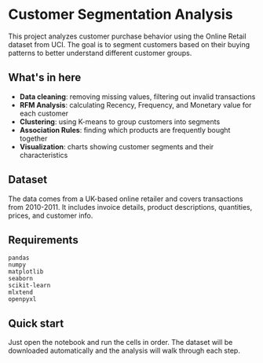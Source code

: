 # Customer Segmentation Analysis

This project analyzes customer purchase behavior using the Online Retail dataset from UCI. The goal is to segment customers based on their buying patterns to better understand different customer groups.

## What's in here

- **Data cleaning**: removing missing values, filtering out invalid transactions
- **RFM Analysis**: calculating Recency, Frequency, and Monetary value for each customer
- **Clustering**: using K-means to group customers into segments
- **Association Rules**: finding which products are frequently bought together
- **Visualization**: charts showing customer segments and their characteristics

## Dataset

The data comes from a UK-based online retailer and covers transactions from 2010-2011. It includes invoice details, product descriptions, quantities, prices, and customer info.

## Requirements

```
pandas
numpy
matplotlib
seaborn
scikit-learn
mlxtend
openpyxl
```

## Quick start

Just open the notebook and run the cells in order. The dataset will be downloaded automatically and the analysis will walk through each step.
